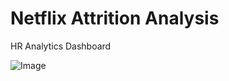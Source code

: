 # Netflix Attrition Analysis
HR Analytics Dashboard

![Image](https://github.com/user-attachments/assets/2c0c4837-827f-439f-b46c-16bb37bf7c9a)

